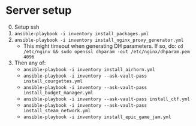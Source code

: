 
# Server setup

0. Setup ssh 
1. `ansible-playbook -i inventory install_packages.yml`
2. `ansible-playbook -i inventory install_nginx_proxy_generator.yml`
   - This might timeout when generating DH parameters. If so, do: `cd /etc/nginx && sudo openssl dhparam -out /etc/nginx/dhparam.pem 4096` 
3. Then any of: 
   - `ansible-playbook -i inventory install_airhorn.yml`
   - `ansible-playbook -i inventory --ask-vault-pass install_courgettes.yml`
   - `ansible-playbook -i inventory --ask-vault-pass install_budget_manager.yml`
   - `ansible-playbook -i inventory --ask-vault-pass install_ctf.yml`
   - `ansible-playbook -i inventory --ask-vault-pass install_steam_network.yml`
   - `ansible-playbook -i inventory install_epic_game_jam.yml`

